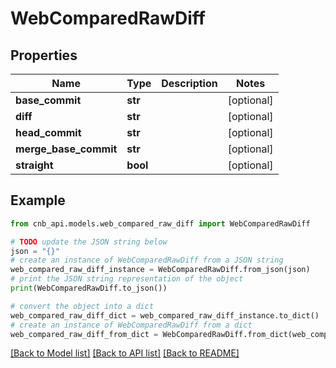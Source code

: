 # WebComparedRawDiff


## Properties

Name | Type | Description | Notes
------------ | ------------- | ------------- | -------------
**base_commit** | **str** |  | [optional] 
**diff** | **str** |  | [optional] 
**head_commit** | **str** |  | [optional] 
**merge_base_commit** | **str** |  | [optional] 
**straight** | **bool** |  | [optional] 

## Example

```python
from cnb_api.models.web_compared_raw_diff import WebComparedRawDiff

# TODO update the JSON string below
json = "{}"
# create an instance of WebComparedRawDiff from a JSON string
web_compared_raw_diff_instance = WebComparedRawDiff.from_json(json)
# print the JSON string representation of the object
print(WebComparedRawDiff.to_json())

# convert the object into a dict
web_compared_raw_diff_dict = web_compared_raw_diff_instance.to_dict()
# create an instance of WebComparedRawDiff from a dict
web_compared_raw_diff_from_dict = WebComparedRawDiff.from_dict(web_compared_raw_diff_dict)
```
[[Back to Model list]](../README.md#documentation-for-models) [[Back to API list]](../README.md#documentation-for-api-endpoints) [[Back to README]](../README.md)



